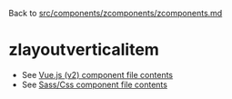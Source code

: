 Back to [src/components/zcomponents/zcomponents.md](../zcomponents.md)

# zlayoutverticalitem

 - See [Vue.js (v2) component file contents](./zlayoutverticalitem.vue)
 - See [Sass/Css component file contents](./zlayoutverticalitem.scss)
